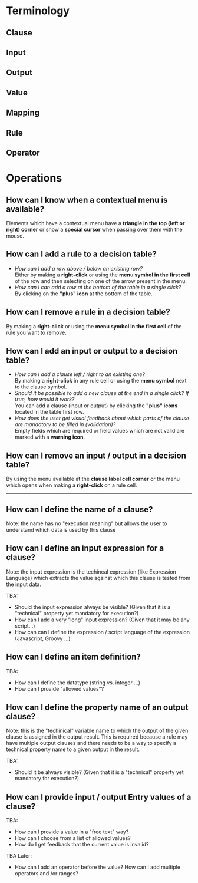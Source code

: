 # Terminology

## Clause

## Input

## Output

## Value

## Mapping

## Rule

## Operator


# Operations


## How can I know when a contextual menu is available?

Elements which have a contextual menu have a **triangle in the top (left or right) corner** or show a **special cursor** when passing over them with the mouse.


## How can I add a rule to a decision table?

 - _How can I add a row above / below an existing row?_    
   Either by making a **right-click** or using the **menu symbol in the first cell** of the row and then selecting on one of the arrow present in the menu.
 - _How can I can add a row at the bottom of the table in a single click?_   
   By clicking on the **"plus" icon** at the bottom of the table.



## How can I remove a rule in a decision table?

By making a **right-click** or using the **menu symbol in the first cell** of the rule you want to remove.



## How can I add an input or output to a decision table?

 - _How can I add a clause left / right to an existing one?_    
   By making a **right-click** in any rule cell or using the **menu symbol** next to the clause symbol.
 - _Should it be possible to add a new clause at the end in a single click? If true, how would it work?_   
   You can add a clause (input or output) by clicking the **"plus" icons** located in the table first row. 
 - _How does the user get visual feedback about which parts of the clause are mandatory to be filled in (validation)?_   
   Empty fields which are required or field values which are not valid are marked with a **warning icon**.


## How can I remove an input / output in a decision table?

By using the menu available at the **clause label cell corner** or the menu which opens when making a **right-click** on a rule cell.



----------------------------------------------------------------------

## How can I define the name of a clause?

Note: the name has no "execution meaning" but allows the user to understand which data is used by this clause

## How can I define an input expression for a clause?

Note: the input expression is the techincal expression (like Expression Language) which extracts the value against which this clause is tested from the input data.

TBA:
 - Should the input expression always be visible? (Given that it is a "technical" property yet mandatory for execution?)
 - How can I add a very "long" input expression? (Given that it may be any script...)
 - How can can I define the expression / script language of the expression (Javascript, Groovy ...)

## How can I define an item definition?

TBA:
 - How can I define the datatype (string vs. integer ...)
 - How can I provide "allowed values"?

## How can I define the property name of an output clause?

Note: this is the "techinical" variable name to which the output of the given clause is assigned in the output result.
This is required because a rule may have multiple output clauses and there needs to be a way to specify a technical property name to a given
output in the result.

TBA:
- Should it be always visible? (Given that it is a "technical" property yet mandatory for execution?)

## How can I provide input / output Entry values of a clause?

TBA:
- How can I provide a value in a "free text" way?
- How can I choose from a list of allowed values?
- How do I get feedback that the current value is invalid?

TBA Later:
- How can I add an  operator before the value? How can I add multiple operators and /or ranges?

